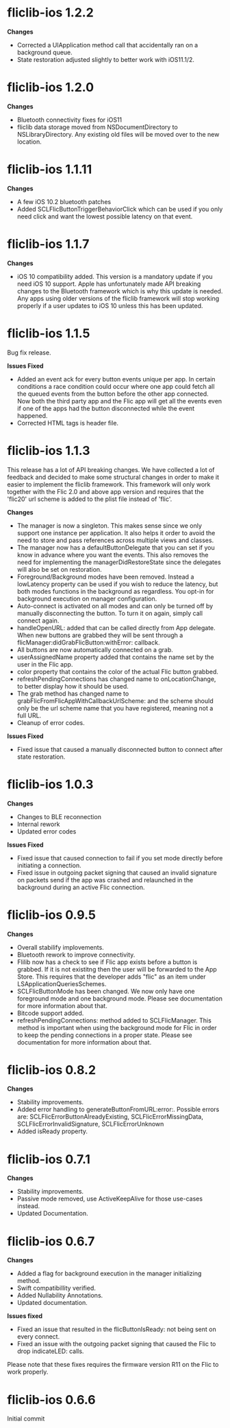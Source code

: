 # fliclib-ios 1.2.2

**Changes**

* Corrected a UIApplication method call that accidentally ran on a background queue.
* State restoration adjusted slightly to better work with iOS11.1/2.

# fliclib-ios 1.2.0

**Changes**

* Bluetooth connectivity fixes for iOS11
* fliclib data storage moved from NSDocumentDirectory to NSLibraryDirectory. Any existing old files will be moved over to the new location.

# fliclib-ios 1.1.11

**Changes**

* A few iOS 10.2 bluetooth patches
* Added SCLFlicButtonTriggerBehaviorClick which can be used if you only need click and want the lowest possible latency on that event.

# fliclib-ios 1.1.7

**Changes**

* iOS 10 compatibility added. This version is a mandatory update if you need iOS 10 support. Apple has unfortunately made API breaking changes to the Bluetooth framework which is why this update is needed. Any apps using older versions of the fliclib framework will stop working properly if a user updates to iOS 10 unless this has been updated.

# fliclib-ios 1.1.5

Bug fix release.

**Issues Fixed**

* Added an event ack for every button events unique per app. In certain conditions a race condition could occur where one app could fetch all the queued events from the button before the other app connected. Now both the third party app and the Flic app will get all the events even if one of the apps had the button disconnected while the event happened.
* Corrected HTML tags is header file.

# fliclib-ios 1.1.3

This release has a lot of API breaking changes. We have collected a lot of feedback and decided to make some structural changes in order to make it easier to implement the fliclib framework. This framework will only work together with the Flic 2.0 and above app version and requires that the 'flic20' url scheme is added to the plist file instead of 'flic'.

**Changes**

* The manager is now a singleton. This makes sense since we only support one instance per application. It also helps it order to avoid the need to store and pass references across multiple views and classes.
* The manager now has a defaultButtonDelegate that you can set if you know in advance where you want the events. This also removes the need for implementing the managerDidRestoreState since the delegates will also be set on restoration. 
* Foreground/Background modes have been removed. Instead a lowLatency property can be used if you wish to reduce the latency, but both modes functions in the background as regardless. You opt-in for background execution on manager configuration.
* Auto-connect is activated on all modes and can only be turned off by manually disconnecting the button. To turn it on again, simply call connect again.
* handleOpenURL: added that can be called directly from App delegate. When new buttons are grabbed they will be sent through a flicManager:didGrabFlicButton:withError: callback.
* All buttons are now automatically connected on a grab.
* userAssignedName property added that contains the name set by the user in the Flic app.
* color property that contains the color of the actual Flic button grabbed.
* refreshPendingConnections has changed name to onLocationChange, to better display how it should be used.
* The grab method has changed name to grabFlicFromFlicAppWithCallbackUrlScheme: and the scheme should only be the url scheme name that you have registered, meaning not a full URL.
* Cleanup of error codes.

**Issues Fixed**

* Fixed issue that caused a manually disconnected button to connect after state restoration.

# fliclib-ios 1.0.3

**Changes**

* Changes to BLE reconnection
* Internal rework
* Updated error codes

**Issues Fixed**

* Fixed issue that caused connection to fail if you set mode directly before initiating a connection.
* Fixed issue in outgoing packet signing that caused an invalid signature on packets send if the app was crashed and relaunched in the background during an active Flic connection.

# fliclib-ios 0.9.5

**Changes**

* Overall stabilify implovements.
* Bluetooth rework to improve connectivity.
* Flilib now has a check to see if Flic app exists before a button is grabbed. If it is not existitng then the user will be forwarded to the App Store. This requires that the developer adds "flic" as an item under LSApplicationQueriesSchemes.
* SCLFlicButtonMode has been changed. We now only have one foreground mode and one background mode. Please see documentation for more information about that.
* Bitcode support added.
* refreshPendingConnections: method added to SCLFlicManager. This method is important when using the background mode for Flic in order to keep the pending connections in a proper state. Please see documentation for more information about that.

# fliclib-ios 0.8.2

**Changes**

* Stability improvements.
* Added error handling to generateButtonFromURL:error:. Possible errors are: SCLFlicErrorButtonAlreadyExisting, SCLFlicErrorMissingData, SCLFlicErrorInvalidSignature, SCLFlicErrorUnknown
* Added isReady property.


# fliclib-ios 0.7.1

**Changes**

* Stability improvements.
* Passive mode removed, use ActiveKeepAlive for those use-cases instead.
* Updated Documentation.

# fliclib-ios 0.6.7

**Changes**

* Added a flag for background execution in the manager initializing method.
* Swift compatibillity verified.
* Added Nullability Annotations.
* Updated documentation.

**Issues fixed**

* Fixed an issue that resulted in the flicButtonIsReady: not being sent on every connect.
* Fixed an issue with the outgoing packet signing that caused the Flic to drop indicateLED: calls.

Please note that these fixes requires the firmware version R11 on the Flic to work properly.

# fliclib-ios 0.6.6
Initial commit
